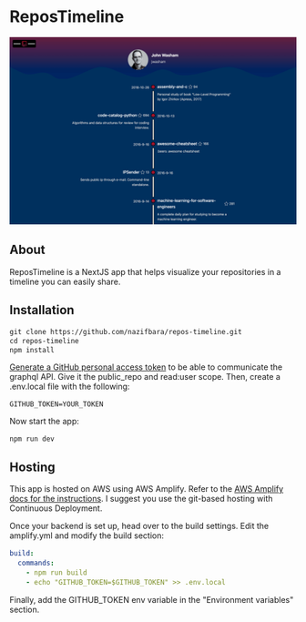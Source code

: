 # ReposTimeline

![screenshot](/screenshot.png)

## About

ReposTimeline is a NextJS app that helps visualize your repositories in a timeline you can easily share.

## Installation

```
git clone https://github.com/nazifbara/repos-timeline.git
cd repos-timeline
npm install
```

[Generate a GitHub personal access token](https://docs.github.com/en/authentication/keeping-your-account-and-data-secure/creating-a-personal-access-token) to be able to communicate the graphql API. Give it the public_repo and read:user scope. Then, create a .env.local file with the following:

```
GITHUB_TOKEN=YOUR_TOKEN
```

Now start the app:

```
npm run dev
```

## Hosting

This app is hosted on AWS using AWS Amplify. Refer to the [AWS Amplify docs for the instructions](https://docs.amplify.aws/cli/start/install/#option-1-watch-the-video-guide). I suggest you use the git-based hosting with Continuous Deployment.

Once your backend is set up, head over to the build settings. Edit the amplify.yml and modify the build section:

```yml
build:
  commands:
    - npm run build
    - echo "GITHUB_TOKEN=$GITHUB_TOKEN" >> .env.local
```

Finally, add the GITHUB_TOKEN env variable in the "Environment variables" section.
